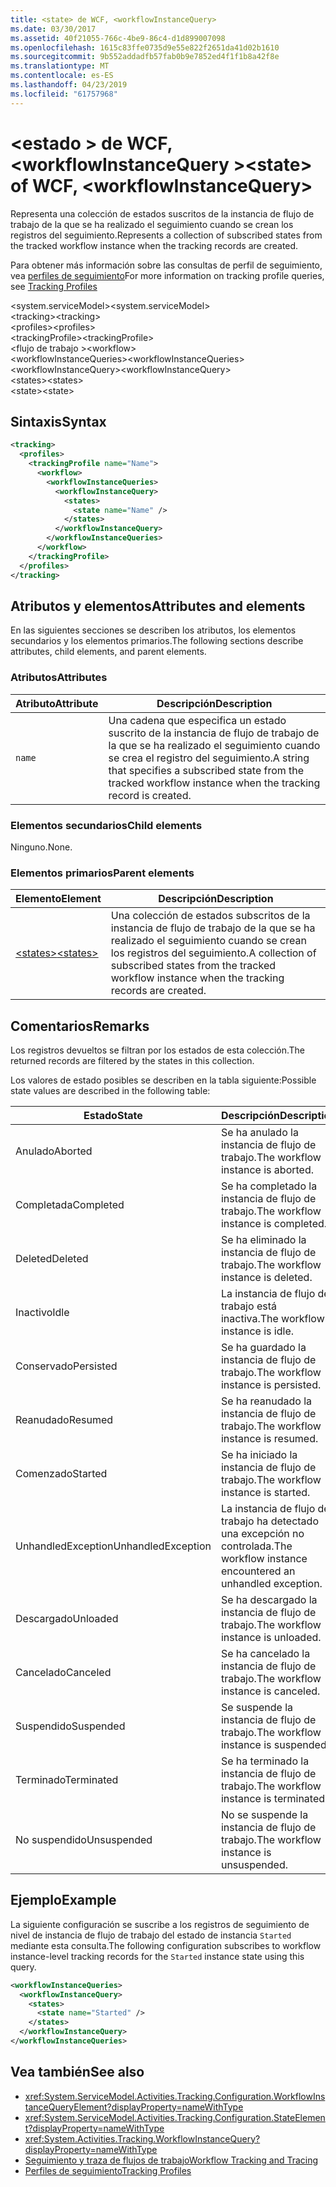 ```yaml
---
title: <state> de WCF, <workflowInstanceQuery>
ms.date: 03/30/2017
ms.assetid: 40f21055-766c-4be9-86c4-d1d899007098
ms.openlocfilehash: 1615c83ffe0735d9e55e822f2651da41d02b1610
ms.sourcegitcommit: 9b552addadfb57fab0b9e7852ed4f1f1b8a42f8e
ms.translationtype: MT
ms.contentlocale: es-ES
ms.lasthandoff: 04/23/2019
ms.locfileid: "61757968"
---
```

# <a name="state-of-wcf-workflowinstancequery"></a><span data-ttu-id="ca3e0-102">\<estado > de WCF, \<workflowInstanceQuery ></span><span class="sxs-lookup"><span data-stu-id="ca3e0-102">\<state> of WCF, \<workflowInstanceQuery></span></span>
<span data-ttu-id="ca3e0-103">Representa una colección de estados suscritos de la instancia de flujo de trabajo de la que se ha realizado el seguimiento cuando se crean los registros del seguimiento.</span><span class="sxs-lookup"><span data-stu-id="ca3e0-103">Represents a collection of subscribed states from the tracked workflow instance when the tracking records are created.</span></span>  
  
 <span data-ttu-id="ca3e0-104">Para obtener más información sobre las consultas de perfil de seguimiento, vea [perfiles de seguimiento](../../../../../docs/framework/windows-workflow-foundation/tracking-profiles.md)</span><span class="sxs-lookup"><span data-stu-id="ca3e0-104">For more information on tracking profile queries, see [Tracking Profiles](../../../../../docs/framework/windows-workflow-foundation/tracking-profiles.md)</span></span>  
  
<span data-ttu-id="ca3e0-105">\<system.serviceModel></span><span class="sxs-lookup"><span data-stu-id="ca3e0-105">\<system.serviceModel></span></span>  
<span data-ttu-id="ca3e0-106">\<tracking></span><span class="sxs-lookup"><span data-stu-id="ca3e0-106">\<tracking></span></span>  
<span data-ttu-id="ca3e0-107">\<profiles></span><span class="sxs-lookup"><span data-stu-id="ca3e0-107">\<profiles></span></span>  
<span data-ttu-id="ca3e0-108">\<trackingProfile></span><span class="sxs-lookup"><span data-stu-id="ca3e0-108">\<trackingProfile></span></span>  
<span data-ttu-id="ca3e0-109">\<flujo de trabajo ></span><span class="sxs-lookup"><span data-stu-id="ca3e0-109">\<workflow></span></span>  
<span data-ttu-id="ca3e0-110">\<workflowInstanceQueries></span><span class="sxs-lookup"><span data-stu-id="ca3e0-110">\<workflowInstanceQueries></span></span>  
<span data-ttu-id="ca3e0-111">\<workflowInstanceQuery></span><span class="sxs-lookup"><span data-stu-id="ca3e0-111">\<workflowInstanceQuery></span></span>  
<span data-ttu-id="ca3e0-112">\<states></span><span class="sxs-lookup"><span data-stu-id="ca3e0-112">\<states></span></span>  
<span data-ttu-id="ca3e0-113">\<state></span><span class="sxs-lookup"><span data-stu-id="ca3e0-113">\<state></span></span>  
  
## <a name="syntax"></a><span data-ttu-id="ca3e0-114">Sintaxis</span><span class="sxs-lookup"><span data-stu-id="ca3e0-114">Syntax</span></span>  
  
```xml  
<tracking>
  <profiles>
    <trackingProfile name="Name">
      <workflow>
        <workflowInstanceQueries>
          <workflowInstanceQuery>
            <states>
              <state name="Name" />
            </states>
          </workflowInstanceQuery>
        </workflowInstanceQueries>
      </workflow>
    </trackingProfile>
  </profiles>
</tracking>
```  
  
## <a name="attributes-and-elements"></a><span data-ttu-id="ca3e0-115">Atributos y elementos</span><span class="sxs-lookup"><span data-stu-id="ca3e0-115">Attributes and elements</span></span>

<span data-ttu-id="ca3e0-116">En las siguientes secciones se describen los atributos, los elementos secundarios y los elementos primarios.</span><span class="sxs-lookup"><span data-stu-id="ca3e0-116">The following sections describe attributes, child elements, and parent elements.</span></span>
  
### <a name="attributes"></a><span data-ttu-id="ca3e0-117">Atributos</span><span class="sxs-lookup"><span data-stu-id="ca3e0-117">Attributes</span></span>

|<span data-ttu-id="ca3e0-118">Atributo</span><span class="sxs-lookup"><span data-stu-id="ca3e0-118">Attribute</span></span>|<span data-ttu-id="ca3e0-119">Descripción</span><span class="sxs-lookup"><span data-stu-id="ca3e0-119">Description</span></span>|  
|---------------|-----------------|  
|`name`|<span data-ttu-id="ca3e0-120">Una cadena que especifica un estado suscrito de la instancia de flujo de trabajo de la que se ha realizado el seguimiento cuando se crea el registro del seguimiento.</span><span class="sxs-lookup"><span data-stu-id="ca3e0-120">A string that specifies a subscribed state from the tracked workflow instance when the tracking record is created.</span></span>|  
  
### <a name="child-elements"></a><span data-ttu-id="ca3e0-121">Elementos secundarios</span><span class="sxs-lookup"><span data-stu-id="ca3e0-121">Child elements</span></span>

<span data-ttu-id="ca3e0-122">Ninguno.</span><span class="sxs-lookup"><span data-stu-id="ca3e0-122">None.</span></span>

### <a name="parent-elements"></a><span data-ttu-id="ca3e0-123">Elementos primarios</span><span class="sxs-lookup"><span data-stu-id="ca3e0-123">Parent elements</span></span>

|<span data-ttu-id="ca3e0-124">Elemento</span><span class="sxs-lookup"><span data-stu-id="ca3e0-124">Element</span></span>|<span data-ttu-id="ca3e0-125">Descripción</span><span class="sxs-lookup"><span data-stu-id="ca3e0-125">Description</span></span>|  
|-------------|-----------------|  
|[<span data-ttu-id="ca3e0-126">\<states></span><span class="sxs-lookup"><span data-stu-id="ca3e0-126">\<states></span></span>](states-of-wcf-workflowinstancequery.md)|<span data-ttu-id="ca3e0-127">Una colección de estados subscritos de la instancia de flujo de trabajo de la que se ha realizado el seguimiento cuando se crean los registros del seguimiento.</span><span class="sxs-lookup"><span data-stu-id="ca3e0-127">A collection of subscribed states from the tracked workflow instance when the tracking records are created.</span></span>|  
  
## <a name="remarks"></a><span data-ttu-id="ca3e0-128">Comentarios</span><span class="sxs-lookup"><span data-stu-id="ca3e0-128">Remarks</span></span>  

<span data-ttu-id="ca3e0-129">Los registros devueltos se filtran por los estados de esta colección.</span><span class="sxs-lookup"><span data-stu-id="ca3e0-129">The returned records are filtered by the states in this collection.</span></span>  
  
<span data-ttu-id="ca3e0-130">Los valores de estado posibles se describen en la tabla siguiente:</span><span class="sxs-lookup"><span data-stu-id="ca3e0-130">Possible state values are described in the following table:</span></span>
  
|<span data-ttu-id="ca3e0-131">Estado</span><span class="sxs-lookup"><span data-stu-id="ca3e0-131">State</span></span>|<span data-ttu-id="ca3e0-132">Descripción</span><span class="sxs-lookup"><span data-stu-id="ca3e0-132">Description</span></span>|  
|-----------|-----------------|  
|<span data-ttu-id="ca3e0-133">Anulado</span><span class="sxs-lookup"><span data-stu-id="ca3e0-133">Aborted</span></span>|<span data-ttu-id="ca3e0-134">Se ha anulado la instancia de flujo de trabajo.</span><span class="sxs-lookup"><span data-stu-id="ca3e0-134">The workflow instance is aborted.</span></span>|  
|<span data-ttu-id="ca3e0-135">Completada</span><span class="sxs-lookup"><span data-stu-id="ca3e0-135">Completed</span></span>|<span data-ttu-id="ca3e0-136">Se ha completado la instancia de flujo de trabajo.</span><span class="sxs-lookup"><span data-stu-id="ca3e0-136">The workflow instance is completed.</span></span>|  
|<span data-ttu-id="ca3e0-137">Deleted</span><span class="sxs-lookup"><span data-stu-id="ca3e0-137">Deleted</span></span>|<span data-ttu-id="ca3e0-138">Se ha eliminado la instancia de flujo de trabajo.</span><span class="sxs-lookup"><span data-stu-id="ca3e0-138">The workflow instance is deleted.</span></span>|  
|<span data-ttu-id="ca3e0-139">Inactivo</span><span class="sxs-lookup"><span data-stu-id="ca3e0-139">Idle</span></span>|<span data-ttu-id="ca3e0-140">La instancia de flujo de trabajo está inactiva.</span><span class="sxs-lookup"><span data-stu-id="ca3e0-140">The workflow instance is idle.</span></span>|  
|<span data-ttu-id="ca3e0-141">Conservado</span><span class="sxs-lookup"><span data-stu-id="ca3e0-141">Persisted</span></span>|<span data-ttu-id="ca3e0-142">Se ha guardado la instancia de flujo de trabajo.</span><span class="sxs-lookup"><span data-stu-id="ca3e0-142">The workflow instance is persisted.</span></span>|  
|<span data-ttu-id="ca3e0-143">Reanudado</span><span class="sxs-lookup"><span data-stu-id="ca3e0-143">Resumed</span></span>|<span data-ttu-id="ca3e0-144">Se ha reanudado la instancia de flujo de trabajo.</span><span class="sxs-lookup"><span data-stu-id="ca3e0-144">The workflow instance is resumed.</span></span>|  
|<span data-ttu-id="ca3e0-145">Comenzado</span><span class="sxs-lookup"><span data-stu-id="ca3e0-145">Started</span></span>|<span data-ttu-id="ca3e0-146">Se ha iniciado la instancia de flujo de trabajo.</span><span class="sxs-lookup"><span data-stu-id="ca3e0-146">The workflow instance is started.</span></span>|  
|<span data-ttu-id="ca3e0-147">UnhandledException</span><span class="sxs-lookup"><span data-stu-id="ca3e0-147">UnhandledException</span></span>|<span data-ttu-id="ca3e0-148">La instancia de flujo de trabajo ha detectado una excepción no controlada.</span><span class="sxs-lookup"><span data-stu-id="ca3e0-148">The workflow instance encountered an unhandled exception.</span></span>|  
|<span data-ttu-id="ca3e0-149">Descargado</span><span class="sxs-lookup"><span data-stu-id="ca3e0-149">Unloaded</span></span>|<span data-ttu-id="ca3e0-150">Se ha descargado la instancia de flujo de trabajo.</span><span class="sxs-lookup"><span data-stu-id="ca3e0-150">The workflow instance is unloaded.</span></span>|  
|<span data-ttu-id="ca3e0-151">Cancelado</span><span class="sxs-lookup"><span data-stu-id="ca3e0-151">Canceled</span></span>|<span data-ttu-id="ca3e0-152">Se ha cancelado la instancia de flujo de trabajo.</span><span class="sxs-lookup"><span data-stu-id="ca3e0-152">The workflow instance is canceled.</span></span>|  
|<span data-ttu-id="ca3e0-153">Suspendido</span><span class="sxs-lookup"><span data-stu-id="ca3e0-153">Suspended</span></span>|<span data-ttu-id="ca3e0-154">Se suspende la instancia de flujo de trabajo.</span><span class="sxs-lookup"><span data-stu-id="ca3e0-154">The workflow instance is suspended.</span></span>|  
|<span data-ttu-id="ca3e0-155">Terminado</span><span class="sxs-lookup"><span data-stu-id="ca3e0-155">Terminated</span></span>|<span data-ttu-id="ca3e0-156">Se ha terminado la instancia de flujo de trabajo.</span><span class="sxs-lookup"><span data-stu-id="ca3e0-156">The workflow instance is terminated.</span></span>|  
|<span data-ttu-id="ca3e0-157">No suspendido</span><span class="sxs-lookup"><span data-stu-id="ca3e0-157">Unsuspended</span></span>|<span data-ttu-id="ca3e0-158">No se suspende la instancia de flujo de trabajo.</span><span class="sxs-lookup"><span data-stu-id="ca3e0-158">The workflow instance is unsuspended.</span></span>|  
  
## <a name="example"></a><span data-ttu-id="ca3e0-159">Ejemplo</span><span class="sxs-lookup"><span data-stu-id="ca3e0-159">Example</span></span>

<span data-ttu-id="ca3e0-160">La siguiente configuración se suscribe a los registros de seguimiento de nivel de instancia de flujo de trabajo del estado de instancia `Started` mediante esta consulta.</span><span class="sxs-lookup"><span data-stu-id="ca3e0-160">The following configuration subscribes to workflow instance-level tracking records for the `Started` instance state using this query.</span></span>  
  
```xml  
<workflowInstanceQueries>
  <workflowInstanceQuery>
    <states>
      <state name="Started" />
    </states>
  </workflowInstanceQuery>
</workflowInstanceQueries>
```  
  
## <a name="see-also"></a><span data-ttu-id="ca3e0-161">Vea también</span><span class="sxs-lookup"><span data-stu-id="ca3e0-161">See also</span></span>

- <xref:System.ServiceModel.Activities.Tracking.Configuration.WorkflowInstanceQueryElement?displayProperty=nameWithType>
- <xref:System.ServiceModel.Activities.Tracking.Configuration.StateElement?displayProperty=nameWithType>
- <xref:System.Activities.Tracking.WorkflowInstanceQuery?displayProperty=nameWithType>
- [<span data-ttu-id="ca3e0-162">Seguimiento y traza de flujos de trabajo</span><span class="sxs-lookup"><span data-stu-id="ca3e0-162">Workflow Tracking and Tracing</span></span>](../../../../../docs/framework/windows-workflow-foundation/workflow-tracking-and-tracing.md)
- [<span data-ttu-id="ca3e0-163">Perfiles de seguimiento</span><span class="sxs-lookup"><span data-stu-id="ca3e0-163">Tracking Profiles</span></span>](../../../../../docs/framework/windows-workflow-foundation/tracking-profiles.md)
